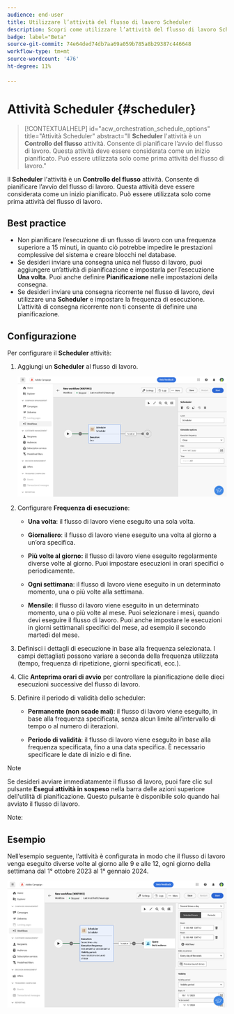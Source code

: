 ```yaml
---
audience: end-user
title: Utilizzare l’attività del flusso di lavoro Scheduler
description: Scopri come utilizzare l’attività del flusso di lavoro Scheduler
badge: label="Beta"
source-git-commit: 74e64ded74db7aa69a059b785a8b29387c446648
workflow-type: tm+mt
source-wordcount: '476'
ht-degree: 11%

---
```



# Attività Scheduler {#scheduler}


>[!CONTEXTUALHELP]
>id="acw_orchestration_schedule_options"
>title="Attività Scheduler"
>abstract="Il **Scheduler** l&#39;attività è un **Controllo del flusso** attività. Consente di pianificare l’avvio del flusso di lavoro. Questa attività deve essere considerata come un inizio pianificato. Può essere utilizzata solo come prima attività del flusso di lavoro."


Il **Scheduler** l&#39;attività è un **Controllo del flusso** attività. Consente di pianificare l’avvio del flusso di lavoro. Questa attività deve essere considerata come un inizio pianificato. Può essere utilizzata solo come prima attività del flusso di lavoro.

## Best practice

* Non pianificare l’esecuzione di un flusso di lavoro con una frequenza superiore a 15 minuti, in quanto ciò potrebbe impedire le prestazioni complessive del sistema e creare blocchi nel database.
* Se desideri inviare una consegna unica nel flusso di lavoro, puoi aggiungere un’attività di pianificazione e impostarla per l’esecuzione **Una volta**. Puoi anche definire **Pianificazione** nelle impostazioni della consegna.
* Se desideri inviare una consegna ricorrente nel flusso di lavoro, devi utilizzare una **Scheduler** e impostare la frequenza di esecuzione. L’attività di consegna ricorrente non ti consente di definire una pianificazione.

## Configurazione


Per configurare il **Scheduler** attività:

1. Aggiungi un **Scheduler** al flusso di lavoro.

   ![](../assets/workflow-scheduler.png)

1. Configurare **Frequenza di esecuzione**:

   * **Una volta**: il flusso di lavoro viene eseguito una sola volta.

   * **Giornaliero**: il flusso di lavoro viene eseguito una volta al giorno a un’ora specifica.

   * **Più volte al giorno:** il flusso di lavoro viene eseguito regolarmente diverse volte al giorno. Puoi impostare esecuzioni in orari specifici o periodicamente.

   * **Ogni settimana**: il flusso di lavoro viene eseguito in un determinato momento, una o più volte alla settimana.

   * **Mensile**: il flusso di lavoro viene eseguito in un determinato momento, una o più volte al mese. Puoi selezionare i mesi, quando devi eseguire il flusso di lavoro. Puoi anche impostare le esecuzioni in giorni settimanali specifici del mese, ad esempio il secondo martedì del mese.

1. Definisci i dettagli di esecuzione in base alla frequenza selezionata. I campi dettagliati possono variare a seconda della frequenza utilizzata (tempo, frequenza di ripetizione, giorni specificati, ecc.).

1. Clic **Anteprima orari di avvio** per controllare la pianificazione delle dieci esecuzioni successive del flusso di lavoro.

1. Definire il periodo di validità dello scheduler:

   * **Permanente (non scade mai)**: il flusso di lavoro viene eseguito, in base alla frequenza specificata, senza alcun limite all’intervallo di tempo o al numero di iterazioni.

   * **Periodo di validità**: il flusso di lavoro viene eseguito in base alla frequenza specificata, fino a una data specifica. È necessario specificare le date di inizio e di fine.

>[!NOTE]
>
>Se desideri avviare immediatamente il flusso di lavoro, puoi fare clic sul pulsante **Esegui attività in sospeso** nella barra delle azioni superiore dell&#39;utilità di pianificazione. Questo pulsante è disponibile solo quando hai avviato il flusso di lavoro.

Note:


## Esempio

Nell’esempio seguente, l’attività è configurata in modo che il flusso di lavoro venga eseguito diverse volte al giorno alle 9 e alle 12, ogni giorno della settimana dal 1° ottobre 2023 al 1° gennaio 2024.

![](../assets/workflow-scheduler2.png)



